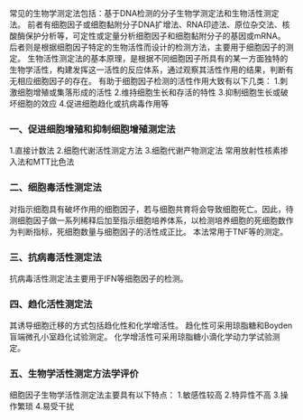 


常见的生物学测定法包括：基于DNA检测的分子生物学测定法和生物活性测定法。
前者有细胞因子或细胞黏附分子DNA扩增法、RNA印迹法、原位杂交法、核酸酶保护分析等，可定性或定量分析细胞因子和细胞黏附分子的基因或mRNA。
后者则是根据细胞因子特定的生物活性而设计的检测方法，主要用于细胞因子的测定。
生物活性测定法的基本原理，是根据不同细胞因子所具有的某一方面独特的生物学活性，构建发挥这一活性的反应体系，通过观察其活性作用的结果，判断有无相应细胞因子的存在。
有助于细胞因子检测的活性作用大致有以下几类：
1.刺激细胞增殖或集落形成的活性
2.维持细胞生长和存活的特性
3.抑制细胞生长或破坏细胞的效应
4.促进细胞趋化或抗病毒作用等

### 一、促进细胞增殖和抑制细胞增殖测定法
1.直接计数法
2.细胞代谢活性测定方法
3.细胞代谢产物测定法
常用放射性核素掺入法和MTT比色法

### 二、细胞毒活性测定法
对指示细胞具有破坏作用的细胞因子，若与细胞共育将会导致细胞死亡。因此，待测细胞因子做一系列稀释后加至指示细胞培养体系，以检测培养细胞的死细胞数作为判断指标，死细胞数量与细胞因子的活性成正比。
本法常用于TNF等的测定。

### 三、抗病毒活性测定法
抗病毒活性测定法主要用于IFN等细胞因子的检测。

### 四、趋化活性测定法
其诱导细胞迁移的方式包括趋化性和化学增活性。
趋化性可采用琼脂糖和Boyden盲端微孔小室趋化试验测定。
化学增活性可采用琼脂糖小滴化学动力学试验测定。

### 五、生物学活性测定方法学评价
细胞因子生物学活性测定法主要具有以下特点：
1.敏感性较高
2.特异性不高
3.操作繁琐
4.易受干扰
